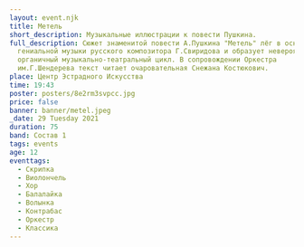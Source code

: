 ```yaml
---
layout: event.njk
title: Метель
short_description: Музыкальные иллюстрации к повести Пушкина.
full_description: Сюжет знаменитой повести А.Пушкина "Метель" лёг в основу
  гениальной музыки русского композитора Г.Свиридова и образует невероятно
  органичный музыкально-театральный цикл. В сопровождении Оркестра
  им.Г.Шендерева текст читает очаровательная Снежана Костюкович.
place: Центр Эстрадного Искусства
time: 19:43
poster: posters/8e2rm3svpcc.jpg
price: false
banner: banner/metel.jpeg
_date: 29 Tuesday 2021
duration: 75
band: Состав 1
tags: events
age: 12
eventtags:
  - Скрипка
  - Виолончель
  - Хор
  - Балалайка
  - Волынка
  - Контрабас
  - Оркестр
  - Классика
---
```


